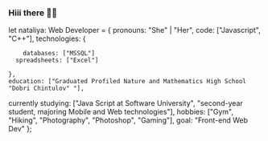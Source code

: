 ### Hiii there 👋🥰

   let nataliya: Web Developer = {
    pronouns: "She" | "Her",
    code: ["Javascript", "C++"],
    technologies: {
        
        databases: ["MSSQL"] 
      spreadsheets: ["Excel"] 

    },
    education: ["Graduated Profiled Nature and Mathematics High School "Dobri Chintulov" "],
  currently studying: ["Java Script at Software University", "second-year student, majoring Mobile and Web technologies"],
    hobbies: ["Gym", "Hiking", "Photography", "Photoshop", "Gaming"],
    goal: "Front-end Web Dev"
};

